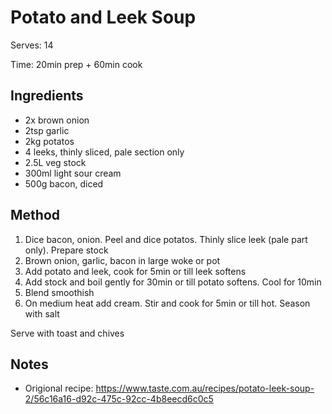 # Potato and Leek Soup

Serves: 14

Time: 20min prep + 60min cook

## Ingredients

* 2x brown onion
* 2tsp garlic
* 2kg potatos
* 4 leeks, thinly sliced, pale section only
* 2.5L veg stock
* 300ml light sour cream
* 500g bacon, diced 

## Method

1. Dice bacon, onion. Peel and dice potatos. Thinly slice leek (pale part only). Prepare stock
2. Brown onion, garlic, bacon in large woke or pot
3. Add potato and leek, cook for 5min or till leek softens
4. Add stock and boil gently for 30min or till potato softens. Cool for 10min
5. Blend smoothish
6. On medium heat add cream. Stir and cook for 5min or till hot. Season with salt

Serve with toast and chives

## Notes

* Origional recipe: https://www.taste.com.au/recipes/potato-leek-soup-2/56c16a16-d92c-475c-92cc-4b8eecd6c0c5
